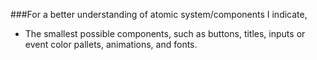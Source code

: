 ###For a better understanding of atomic system/components I indicate,

 - The smallest possible components, such as buttons, titles, inputs or event color pallets, animations, and fonts.
